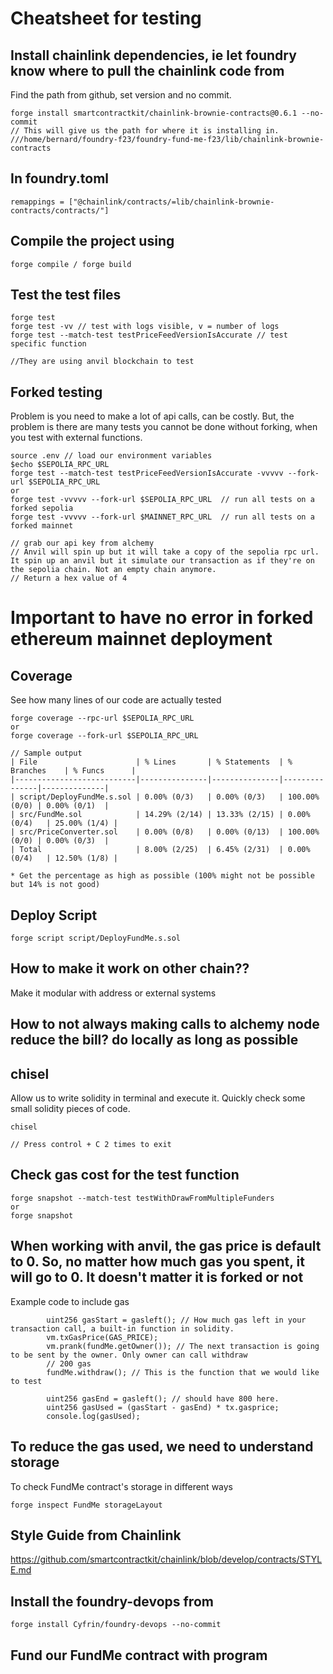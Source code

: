 # Cheatsheet for testing

## Install chainlink dependencies, ie let foundry know where to pull the chainlink code from
Find the path from github, set version and no commit.
```
forge install smartcontractkit/chainlink-brownie-contracts@0.6.1 --no-commit
// This will give us the path for where it is installing in.
///home/bernard/foundry-f23/foundry-fund-me-f23/lib/chainlink-brownie-contracts
```

## In foundry.toml
```
remappings = ["@chainlink/contracts/=lib/chainlink-brownie-contracts/contracts/"]
```
## Compile the project using
```
forge compile / forge build
```

## Test the test files
```
forge test
forge test -vv // test with logs visible, v = number of logs
forge test --match-test testPriceFeedVersionIsAccurate // test specific function

//They are using anvil blockchain to test
```

## Forked testing
Problem is you need to make a lot of api calls, can be costly. But, the problem is there are many tests you cannot be done without forking, when you test with external functions.
```
source .env // load our environment variables
$echo $SEPOLIA_RPC_URL
forge test --match-test testPriceFeedVersionIsAccurate -vvvvv --fork-url $SEPOLIA_RPC_URL 
or
forge test -vvvvv --fork-url $SEPOLIA_RPC_URL  // run all tests on a forked sepolia
forge test -vvvvv --fork-url $MAINNET_RPC_URL  // run all tests on a forked mainnet

// grab our api key from alchemy
// Anvil will spin up but it will take a copy of the sepolia rpc url. It spin up an anvil but it simulate our transaction as if they're on the sepolia chain. Not an empty chain anymore.
// Return a hex value of 4
```
# Important to have no error in forked ethereum mainnet deployment
## Coverage
See how many lines of our code are actually tested
```
forge coverage --rpc-url $SEPOLIA_RPC_URL 
or
forge coverage --fork-url $SEPOLIA_RPC_URL

// Sample output
| File                      | % Lines       | % Statements  | % Branches    | % Funcs      |
|---------------------------|---------------|---------------|---------------|--------------|
| script/DeployFundMe.s.sol | 0.00% (0/3)   | 0.00% (0/3)   | 100.00% (0/0) | 0.00% (0/1)  |
| src/FundMe.sol            | 14.29% (2/14) | 13.33% (2/15) | 0.00% (0/4)   | 25.00% (1/4) |
| src/PriceConverter.sol    | 0.00% (0/8)   | 0.00% (0/13)  | 100.00% (0/0) | 0.00% (0/3)  |
| Total                     | 8.00% (2/25)  | 6.45% (2/31)  | 0.00% (0/4)   | 12.50% (1/8) |

* Get the percentage as high as possible (100% might not be possible but 14% is not good)
```

## Deploy Script

```
forge script script/DeployFundMe.s.sol
```
## How to make it work on other chain??
Make it modular with address or external systems

## How to not always making calls to alchemy node reduce the bill? do locally as long as possible

## chisel
Allow us to write solidity in terminal and execute it. Quickly check some small solidity pieces of code.
```
chisel

// Press control + C 2 times to exit
```

## Check gas cost for the test function
```
forge snapshot --match-test testWithDrawFromMultipleFunders
or
forge snapshot
```

## When working with anvil, the gas price is default to 0. So, no matter how much gas you spent, it will go to  0. It doesn't matter it is forked or not
Example code to include gas
```
        uint256 gasStart = gasleft(); // How much gas left in your transaction call, a built-in function in solidity.
        vm.txGasPrice(GAS_PRICE);
        vm.prank(fundMe.getOwner()); // The next transaction is going to be sent by the owner. Only owner can call withdraw
        // 200 gas
        fundMe.withdraw(); // This is the function that we would like to test

        uint256 gasEnd = gasleft(); // should have 800 here.
        uint256 gasUsed = (gasStart - gasEnd) * tx.gasprice;
        console.log(gasUsed);
```

## To reduce the gas used, we need to understand storage
To check FundMe contract's storage in different ways
```
forge inspect FundMe storageLayout
```

## Style Guide from Chainlink
https://github.com/smartcontractkit/chainlink/blob/develop/contracts/STYLE.md

## Install the foundry-devops from
```
forge install Cyfrin/foundry-devops --no-commit
```

## Fund our FundMe contract with program
```
``` 